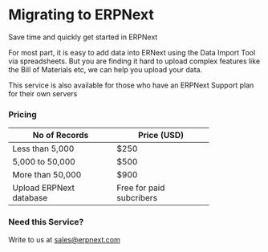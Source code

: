 # Migrating to ERPNext

<p class="lead">Save time and quickly get started in ERPNext</p>

For most part, it is easy to add data into ERNext using the Data Import Tool via spreadsheets. But you are finding it hard to upload complex features like the Bill of Materials etc, we can help you upload your data.

This service is also available for those who have an ERPNext Support plan for their own servers

### Pricing

<table class="table table bordered" style="max-width: 400px;">
    <thead>
        <tr>
            <th>
                No of Records
            </th>
            <th>
                Price (USD)
            </th>
        </tr>
    </thead>
    <tbody>
        <tr>
            <td>Less than 5,000</td>
            <td>$250</td>
        </tr>
        <tr>
            <td>5,000 to 50,000</td>
            <td>$500</td>
        </tr>
        <tr>
            <td>More than 50,000</td>
            <td>$900</td>
        </tr>
        <tr>
            <td>Upload ERPNext database</td>
            <td>Free for paid subcribers</td>
        </tr>
    </tbody>
</table>

### Need this Service?

Write to us at [sales@erpnext.com](mailto:sales@erpnext.com)
